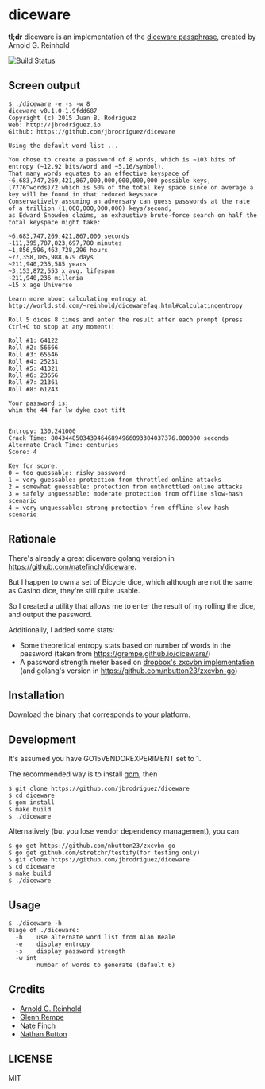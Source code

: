 diceware
========

**tl;dr** diceware is an implementation of the [diceware passphrase](http://world.std.com/~reinhold/diceware.html), created by Arnold G. Reinhold

[![Build Status](https://drone.io/github.com/jbrodriguez/diceware/status.png)](https://drone.io/github.com/jbrodriguez/diceware/latest)

## Screen output
```
$ ./diceware -e -s -w 8
diceware v0.1.0-1.9fdd687
Copyright (c) 2015 Juan B. Rodriguez
Web: http://jbrodriguez.io
Github: https://github.com/jbrodriguez/diceware

Using the default word list ...

You chose to create a password of 8 words, which is ~103 bits of entropy (~12.92 bits/word and ~5.16/symbol).
That many words equates to an effective keyspace of ~6,683,747,269,421,867,000,000,000,000,000 possible keys,
(7776^words)/2 which is 50% of the total key space since on average a key will be found in that reduced keyspace.
Conservatively assuming an adversary can guess passwords at the rate of a trillion (1,000,000,000,000) keys/second,
as Edward Snowden claims, an exhaustive brute-force search on half the total keyspace might take:

~6,683,747,269,421,867,000 seconds
~111,395,787,823,697,780 minutes
~1,856,596,463,728,296 hours
~77,358,185,988,679 days
~211,940,235,585 years
~3,153,872,553 x avg. lifespan
~211,940,236 millenia
~15 x age Universe

Learn more about calculating entropy at http://world.std.com/~reinhold/dicewarefaq.html#calculatingentropy

Roll 5 dices 8 times and enter the result after each prompt (press Ctrl+C to stop at any moment):

Roll #1: 64122
Roll #2: 56666
Roll #3: 65546
Roll #4: 25231
Roll #5: 41321
Roll #6: 23656
Roll #7: 21361
Roll #8: 61243

Your password is:
whim the 44 far lw dyke coot tift


Entropy: 130.241000
Crack Time: 80434485034394646894966093304037376.000000 seconds
Alternate Crack Time: centuries
Score: 4

Key for score:
0 = too guessable: risky password
1 = very guessable: protection from throttled online attacks
2 = somewhat guessable: protection from unthrottled online attacks
3 = safely unguessable: moderate protection from offline slow-hash scenario
4 = very unguessable: strong protection from offline slow-hash scenario
```

## Rationale
There's already a great diceware golang version in https://github.com/natefinch/diceware.

But I happen to own a set of Bicycle dice, which although are not the same as Casino dice, they're still quite usable.

So I created a utility that allows me to enter the result of my rolling the dice, and output the  password.

Additionally, I added some stats:
- Some theoretical entropy stats based on number of words in the password (taken from https://grempe.github.io/diceware/)
- A password strength meter based on [dropbox's zxcvbn implementation](https://github.com/dropbox/zxcvbn) (and golang's version in https://github.com/nbutton23/zxcvbn-go)

## Installation
Download the binary that corresponds to your platform.

## Development
It's assumed you have GO15VENDOREXPERIMENT set to 1.

The recommended way is to install [gom](https://github.com/mattn/gom), then

```
$ git clone https://github.com/jbrodriguez/diceware
$ cd diceware
$ gom install
$ make build
$ ./diceware
```

Alternatively (but you lose vendor dependency management), you can

```
$ go get https://github.com/nbutton23/zxcvbn-go
$ go get github.com/stretchr/testify(for testing only)
$ git clone https://github.com/jbrodriguez/diceware
$ cd diceware
$ make build
$ ./diceware
```

## Usage
```
$ ./diceware -h
Usage of ./diceware:
  -b    use alternate word list from Alan Beale
  -e    display entropy
  -s    display password strength
  -w int
        number of words to generate (default 6)
```

## Credits
- [Arnold G. Reinhold](http://world.std.com/~reinhold/diceware.html)
- [Glenn Rempe](https://github.com/grempe/diceware)
- [Nate Finch](https://github.com/natefinch/diceware)
- [Nathan Button](https://github.com/natefinch/diceware)

## LICENSE
MIT
